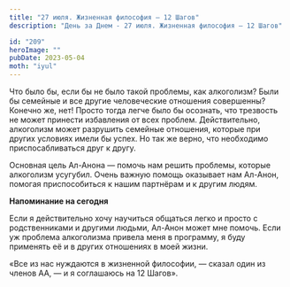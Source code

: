 ```yaml
---
title: "27 июля. Жизненная философия — 12 Шагов"
description: "День за Днем - 27 июля. Жизненная философия — 12 Шагов"

id: "209"
heroImage: ""
pubDate: 2023-05-04
moth: "iyul"
---
```


Что было бы, если бы не было такой проблемы, как алкоголизм? Были бы семейные
и все другие человеческие отношения совершенны? Конечно же, нет! Просто тогда
легче было бы осознать, что трезвость не может принести избавления от всех
проблем. Действительно, алкоголизм может разрушить семейные отношения, которые
при других условиях имели бы успех. Но так же верно, что необходимо
приспосабливаться друг к другу.

Основная цель Ал-Анона — помочь нам решить проблемы, которые алкоголизм
усугубил. Очень важную помощь оказывает нам Ал-Анон, помогая приспособиться к
нашим партнёрам и к другим людям.

**Напоминание на сегодня**

Если я действительно хочу научиться общаться легко и просто с родственниками и
другими людьми, Ал-Анон может мне помочь. Если уж проблема алкоголизма привела
меня в программу, я буду применять её и в других отношениях в моей жизни.

«Все из нас нуждаются в жизненной философии, — сказал один из членов АА, — и я
соглашаюсь на 12 Шагов».
